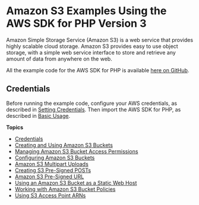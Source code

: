 # Amazon S3 Examples Using the AWS SDK for PHP Version 3<a name="s3-examples"></a>

Amazon Simple Storage Service \(Amazon S3\) is a web service that provides highly scalable cloud storage\. Amazon S3 provides easy to use object storage, with a simple web service interface to store and retrieve any amount of data from anywhere on the web\.

All the example code for the AWS SDK for PHP is available [here on GitHub](https://github.com/awsdocs/aws-doc-sdk-examples/tree/master/php/example_code)\.

## Credentials<a name="credentials"></a>

Before running the example code, configure your AWS credentials, as described in [Setting Credentials](guide_credentials.md)\. Then import the AWS SDK for PHP, as described in [Basic Usage](getting-started_basic-usage.md)\.

**Topics**
+ [Credentials](#credentials)
+ [Creating and Using Amazon S3 Buckets](s3-examples-creating-buckets.md)
+ [Managing Amazon S3 Bucket Access Permissions](s3-examples-access-permissions.md)
+ [Configuring Amazon S3 Buckets](s3-examples-configuring-a-bucket.md)
+ [Amazon S3 Multipart Uploads](s3-multipart-upload.md)
+ [Creating S3 Pre\-Signed POSTs](s3-presigned-post.md)
+ [Amazon S3 Pre\-Signed URL](s3-presigned-url.md)
+ [Using an Amazon S3 Bucket as a Static Web Host](s3-examples-static-web-host.md)
+ [Working with Amazon S3 Bucket Policies](s3-examples-bucket-policies.md)
+ [Using S3 Access Point ARNs](s3-examples-access-point-arn.md)